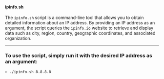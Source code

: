 #### ipinfo.sh

The `ipinfo.sh` script is a command-line tool that allows you to obtain detailed information about an IP address. By providing an IP address as an argument, the script queries the `ipinfo.io` website to retrieve and display data such as city, region, country, geographic coordinates, and associated organization.

---

### To use the script, simply run it with the desired IP address as an argument:

```bash
> ./ipinfo.sh 8.8.8.8
```
